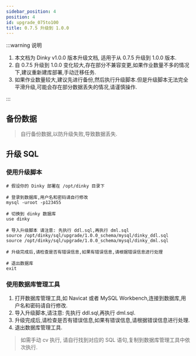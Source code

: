 ```yaml
---
sidebar_position: 4
position: 4
id: upgrade_075to100
title: 0.7.5 升级到 1.0.0
---
```



:::warning 说明

1. 本文档为 Dinky v1.0.0 版本升级文档, 适用于从 0.7.5 升级到 1.0.0 版本.
2. 自 0.7.5 升级到 1.0.0 变化较大,存在部分不兼容变更,如果作业数量不多的情况下,建议重新建库部署,手动迁移任务.
3. 如果作业数量较大,建议先进行备份,然后执行升级脚本.但是升级脚本无法完全平滑升级,可能会存在部分数据丢失的情况,请谨慎操作.

:::

## 备份数据

> 自行备份数据,以防升级失败,导致数据丢失.

## 升级 SQL

### 使用升级脚本

```shell
# 假设你的 Dinky 部署在 /opt/dinky 目录下 

# 登录到数据库,用户名和密码请自行修改
mysql -uroot -p123455 

# 切换到 dinky 数据库
use dinky

# 导入升级脚本 请注意: 先执行 ddl.sql,再执行 dml.sql
source /opt/dinky/sql/upgrade/1.0.0_schema/mysql/dinky_ddl.sql  
source /opt/dinky/sql/upgrade/1.0.0_schema/mysql/dinky_dml.sql

# 升级完成后,请检查是否有错误信息,如果有错误信息,请根据错误信息进行处理

# 退出数据库
exit
```

### 使用数据库管理工具

1. 打开数据库管理工具,如 Navicat 或者 MySQL Workbench,连接到数据库,用户名和密码请自行修改.
2. 导入升级脚本,请注意: 先执行 ddl.sql,再执行 dml.sql.
3. 升级完成后,请检查是否有错误信息,如果有错误信息,请根据错误信息进行处理.
4. 退出数据库管理工具.

> 如需手动 cv 执行, 请自行找到对应的 SQL 语句,复制到数据库管理工具中依次执行.
